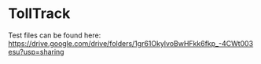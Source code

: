 # TollTrack
Test files can be found here:
https://drive.google.com/drive/folders/1gr61OkylvoBwHFkk6fkp_-4CWt003esu?usp=sharing